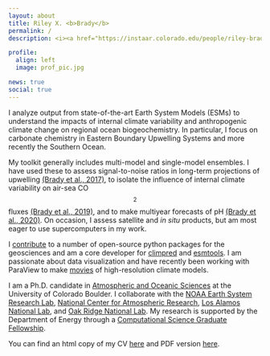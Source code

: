 ```yaml
---
layout: about
title: Riley X. <b>Brady</b>
permalink: /
description: <i><a href="https://instaar.colorado.edu/people/riley-brady/">PhD Candidate in Atmospheric & Oceanic Sciences</a>. DOE CSGF Fellow</i>

profile:
  align: left
  image: prof_pic.jpg

news: true
social: true
---
```



I analyze output from state-of-the-art Earth System Models (ESMs) to understand the impacts of internal climate variability and anthropogenic climate change on regional ocean biogeochemistry. In particular, I focus on carbonate chemistry in Eastern Boundary Upwelling Systems and more recently the Southern Ocean. 

My toolkit generally includes multi-model and single-model ensembles. I have used these to assess signal-to-noise ratios in long-term projections of upwelling [(Brady et al., 2017)](/papers/Brady2017.pdf), to isolate the influence of internal climate variability on air-sea  CO$$_{2}$$ fluxes [(Brady et al., 2019)](/papers/Brady2019.pdf), and to make multiyear forecasts of pH [(Brady et al., 2020)](/papers/Brady2020.pdf). On occasion, I assess satellite and *in situ* products, but am most eager to use supercomputers in my work. 

I [contribute](/software) to a number of open-source python packages for the geosciences and am a core developer for [climpred](https://climpred.readthedocs.io) and [esmtools](https://esmtools.readthedocs.io). I am passionate about data visualization and have recently been working with ParaView to make [movies](https://vimeo.com/user96067365) of high-resolution climate models.

I am a Ph.D. candidate in [Atmospheric and Oceanic Sciences](http://www.colorado.edu/atoc/) at the University of Colorado Boulder. I collaborate with the [NOAA Earth System Research Lab](https://www.esrl.noaa.gov/psd/), [National Center for Atmospheric Research](http://www.cgd.ucar.edu/), [Los Alamos National Lab](https://www.lanl.gov/org/ddste/aldsc/theoretical/index.php), and [Oak Ridge National Lab](https://www.ornl.gov/group/ces). My research is supported by the Department of Energy through a [Computational Science Graduate Fellowship](https://www.krellinst.org/csgf/fellows/profile?n=brady2016).

You can find an html copy of my CV [here](/cv) and PDF version [here](https://github.com/bradyrx/public_documents/blob/master/BradyRX_CV.pdf).
